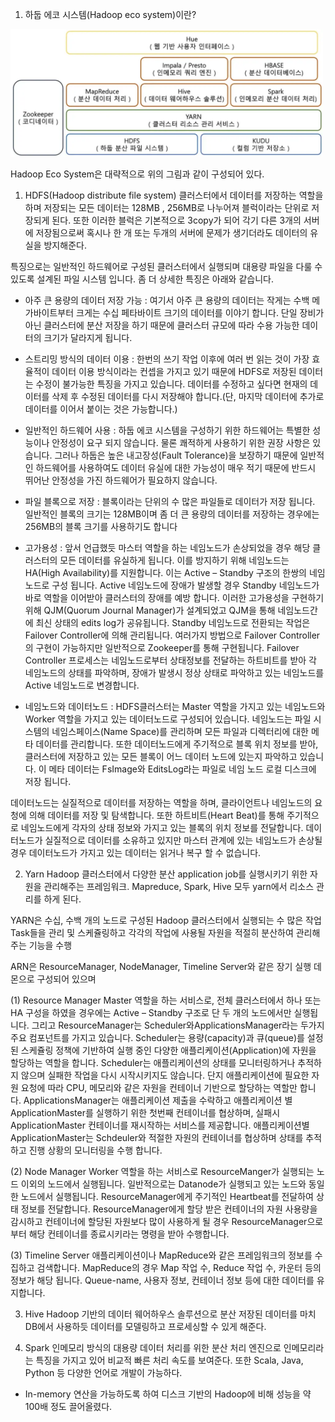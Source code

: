 1. 하둡 에코 시스템(Hadoop eco system)이란?

<img alt="img01.webp" src="img/img01.webp" width="500"/>

Hadoop Eco System은 대략적으로 위의 그림과 같이 구성되어 있다.

1) HDFS(Hadoop distribute file system)
클러스터에서 데이터를 저장하는 역할을 하며
저장되는 모든 데이터는 128MB , 256MB로 나누어져 블럭이라는 단위로 저장되게 된다.
또한 이러한 블럭은 기본적으로 3copy가 되어 각기 다른 3개의 서버에 저장됨으로써
혹시나 한 개 또는 두개의 서버에 문제가 생기더라도 데이터의 유실을 방지해준다.

특징으로는 일반적인 하드웨어로 구성된 클러스터에서 실행되며 대용량 파일을 다룰 수 있도록 설계된 파일 시스템 입니다. 좀 더 상세한 특징은 아래와 같습니다.

- 아주 큰 용량의 데이터 저장 가능 : 여기서 아주 큰 용량의 데이터는 작게는 수백 메가바이트부터 크게는 수십 페타바이트 크기의 데이터를 이야기 합니다. 단일 장비가 아닌 클러스터에 분산 저장을 하기 때문에 클러스터 규모에 따라 수용 가능한 데이터의 크기가 달라지게 됩니다.

- 스트리밍 방식의 데이터 이용 : 한번의 쓰기 작업 이후에 여러 번 읽는 것이 가장 효율적이 데이터 이용 방식이라는 컨셉을 가지고 있기 때문에 HDFS로 저장된 데이터는 수정이 불가능한 특징을 가지고 있습니다. 데이터를 수정하고 싶다면 현재의 데이터를 삭제 후 수정된 데이터를 다시 저장해야 합니다.(단, 마지막 데이터에 추가로 데이터를 이어서 붙이는 것은 가능합니다.)

- 일반적인 하드웨어 사용 : 하둡 에코 시스템을 구성하기 위한 하드웨어는 특별한 성능이나 안정성이 요구 되지 않습니다. 물론 쾌적하게 사용하기 위한 권장 사항은 있습니다. 그러나 하둡은 높은 내고장성(Fault Tolerance)을 보장하기 때문에 일반적인 하드웨어를 사용하여도 데이터 유실에 대한 가능성이 매우 적기 때문에 반드시 뛰어난 안정성을 가진 하드웨어가 필요하지 않습니다.

- 파일 블록으로 저장 : 블록이라는 단위의 수 많은 파일들로 데이터가 저장 됩니다. 일반적인 블록의 크기는 128MB이며 좀 더 큰 용량의 데이터를 저장하는 경우에는 256MB의 블록 크기를 사용하기도 합니다

- 고가용성 : 앞서 언급했듯 마스터 역할을 하는 네임노드가 손상되었을 경우 해당 클러스터의 모든 데이터를 유실하게 됩니다. 이를 방지하기 위해 네임노드는 HA(High Availability)를 지원합니다. 이는 Active – Standby 구조의 한쌍의 네임노드로 구성 됩니다. Active 네임노드에 장애가 발생할 경우 Standby 네임노드가 바로 역할을 이어받아 클러스터의 장애를 예방 합니다. 이러한 고가용성을 구현하기 위해 QJM(Quorum Journal Manager)가 설계되었고 QJM을 통해 네임노드간에 최신 상태의 edits log가 공유됩니다.
Standby 네임노드로 전환되는 작업은 Failover Controller에 의해 관리됩니다. 여러가지 방법으로 Failover Controller의 구현이 가능하지만 일반적으로 Zookeeper를 통해 구현됩니다. Failover Controller 프로세스는 네임노드로부터 상태정보를 전달하는 하트비트를 받아 각 네임노드의 상태를 파악하며, 장애가 발생시 정상 상태로 파악하고 있는 네임노드를 Active 네임노드로 변경합니다.

- 네임노드와 데이터노드 : HDFS클러스터는 Master 역할을 가지고 있는 네임노드와 Worker 역할을 가지고 있는 데이터노드로 구성되어 있습니다.
네임노드는 파일 시스템의 네임스페이스(Name Space)를 관리하며 모든 파일과 디렉터리에 대한 메타 데이터를 관리합니다. 또한 데이터노드에게 주기적으로 블록 위치 정보를 받아, 클러스터에 저장하고 있는 모든 블록이 어느 데이터 노드에 있는지 파악하고 있습니다. 이 메타 데이터는 FsImage와 EditsLog라는 파일로 네임 노드 로컬 디스크에 저장 됩니다.

데이터노드는 실질적으로 데이터를 저장하는 역할을 하며, 클라이언트나 네임노드의 요청에 의해 데이터를 저장 및 탐색합니다. 또한 하트비트(Heart Beat)를 통해 주기적으로 네임노드에게 각자의 상태 정보와 가지고 있는 블록의 위치 정보를 전달합니다. 데이터노드가 실질적으로 데이터를 소유하고 있지만 마스터 관계에 있는 네임노드가 손상될 경우 데이터노드가 가지고 있는 데이터는 읽거나 복구 할 수 없습니다.

2) Yarn
Hadoop 클러스터에서 다양한 분산 application job를 실행시키기 위한 자원을 관리해주는 프레임워크. Mapreduce, Spark, Hive 모두 yarn에서 리소스 관리를 하게 된다.

YARN은 수십, 수백 개의 노드로 구성된 Hadoop 클러스터에서 실행되는 수 많은 작업 Task들을 관리 및 스케쥴링하고 각각의 작업에 사용될 자원을 적절히 분산하여 관리해주는 기능을 수행

ARN은 ResourceManager, NodeManager, Timeline Server와 같은 장기 실행 데몬으로 구성되어 있으며

(1) Resource Manager
Master 역할을 하는 서비스로, 전체 클러스터에서 하나 또는 HA 구성을 하였을 경우에는 Active – Standby 구조로 단 두 개의 노드에서만 실행됩니다. 그리고 ResourceManager는 Scheduler와ApplicationsManager라는 두가지 주요 컴포넌트를 가지고 있습니다.
Scheduler는 용량(capacity)과 큐(queue)를 설정된 스케쥴링 정책에 기반하여 실행 중인 다양한 애플리케이션(Application)에 자원을 할당하는 역할을 합니다. Scheduler는 애플리케이션의 상태를 모니터링하거나 추적하지 않으며 실패한 작업을 다시 시작시키지도 않습니다. 단지 애플리케이션에 필요한 자원 요청에 따라 CPU, 메모리와 같은 자원을 컨테이너 기반으로 할당하는 역할만 합니다.
ApplicationsManager는 애플리케이션 제출을 수락하고 애플리케이션 별 ApplicationMaster를 실행하기 위한 첫번째 컨테이너를 협상하며, 실패시 ApplicationMaster 컨테이너를 재시작하는 서비스를 제공합니다. 애플리케이션별 ApplicationMaster는 Schdeuler와 적절한 자원의 컨테이너를 협상하며 상태를 추적하고 진행 상황의 모니터링을 수행 합니다.

(2) Node Manager
Worker 역할을 하는 서비스로 ResourceManger가 실행되는 노드 이외의 노드에서 실행됩니다. 일반적으로는 Datanode가 실행되고 있는 노드와 동일한 노드에서 실행됩니다.
ResourceManager에게 주기적인 Heartbeat를 전달하여 상태 정보를 전달합니다.
ResourceManager에게 할당 받은 컨테이너의 자원 사용량을 감시하고 컨테이너에 할당된 자원보다 많이 사용하게 될 경우 ResourceManager으로부터 해당 컨테이너를 종료시키라는 명령을 받아 수행합니다.

(3) Timeline Server
애플리케이션이나 MapReduce와 같은 프레임워크의 정보를 수집하고 검색합니다. MapReduce의 경우 Map 작업 수, Reduce 작업 수, 카운터 등의 정보가 해당 됩니다.
Queue-name, 사용자 정보, 컨테이너 정보 등에 대한 데이터를 유지합니다.


3) Hive 
Hadoop 기반의 데이터 웨어하우스 솔루션으로 분산 저장된 데이터를 마치 DB에서 사용하듯 데이터를 모델링하고 프로세싱할 수 있게 해준다.

4) Spark
인메모리 방식의 대용량 데이터 처리를 위한 분산 처리 엔진으로 인메모리라는 특징을 가지고 있어 비교적 빠른 처리 속도를 보여준다. 또한 Scala, Java, Python 등 다양한 언어로 개발이 가능하다.

+ In-memory 연산을 가능하도록 하여 디스크 기반의 Hadoop에 비해 성능을 약 100배 정도 끌어올렸다.